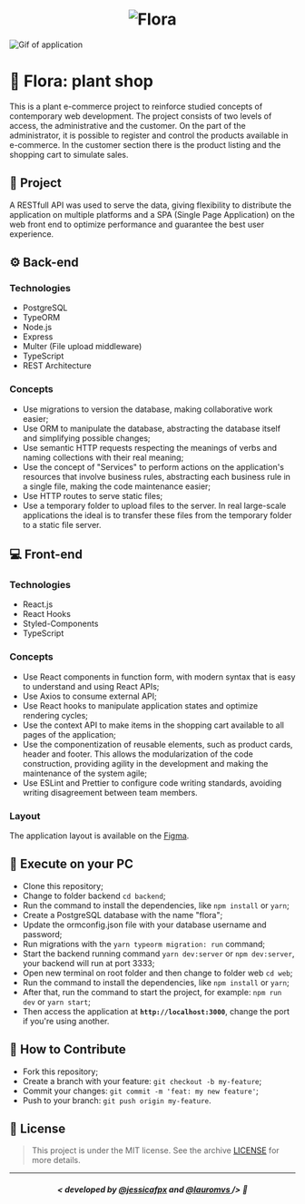 <h1 align="center">
    <img src="./assets/logo.png" alt="Flora"/>
</h1>

<img src="./assets/flora.gif" alt="Gif of application"/>

# 🌱 Flora: plant shop
This is a plant e-commerce project to reinforce studied concepts of contemporary web development.
The project consists of two levels of access, the administrative and the customer. On the part of the administrator, it is possible to register and control the products available in e-commerce. In the customer section there is the product listing and the shopping cart to simulate sales.

## 📝 Project
A RESTfull API was used to serve the data, giving flexibility to distribute the application on multiple platforms and a SPA (Single Page Application) on the web front end to optimize performance and guarantee the best user experience.


## ⚙️ Back-end

### Technologies
- PostgreSQL
- TypeORM
- Node.js
- Express
- Multer (File upload middleware)
- TypeScript
- REST Architecture

### Concepts
- Use migrations to version the database, making collaborative work easier;
- Use ORM to manipulate the database, abstracting the database itself and simplifying possible changes;
- Use semantic HTTP requests respecting the meanings of verbs and naming collections with their real meaning;
- Use the concept of "Services" to perform actions on the application's resources that involve business rules, abstracting each business rule in a single file, making the code maintenance easier;
- Use HTTP routes to serve static files;
- Use a temporary folder to upload files to the server. In real large-scale applications the ideal is to transfer these files from the temporary folder to a static file server.

## 💻 Front-end

### Technologies
- React.js
- React Hooks
- Styled-Components
- TypeScript

### Concepts
- Use React components in function form, with modern syntax that is easy to understand and using React APIs;
- Use Axios to consume external API;
- Use React hooks to manipulate application states and optimize rendering cycles;
- Use the context API to make items in the shopping cart available to all pages of the application;
- Use the componentization of reusable elements, such as product cards, header and footer. This allows the modularization of the code construction, providing agility in the development and making the maintenance of the system agile;
- Use ESLint and Prettier to configure code writing standards, avoiding writing disagreement between team members.

###  Layout
The application layout is available on the [Figma](https://www.figma.com/file/nIT6fFPNfYZF5EOsRtqYg5/Flora-e-commerce?node-id=0%3A1).

## 🔧 Execute on your PC

- Clone this repository;
- Change to folder backend `cd backend`;
- Run the command to install the dependencies, like `npm install` or `yarn`;
- Create a PostgreSQL database with the name "flora";
- Update the ormconfig.json file with your database username and password;
- Run migrations with the `yarn typeorm migration: run` command;
- Start the backend running command `yarn dev:server` or `npm dev:server`, your backend will run at port 3333;
- Open new terminal on root folder and then change to folder web `cd web`;
- Run the command to install the dependencies, like `npm install` or `yarn`;
- After that, run the command to start the project, for example: `npm run dev` or `yarn start`;
- Then access the application at <strong> `http://localhost:3000`</strong>, change the port if you're using another.

## 🤔 How to Contribute

- Fork this repository;
- Create a branch with your feature: `git checkout -b my-feature`;
- Commit your changes: `git commit -m 'feat: my new feature'`;
- Push to your branch: `git push origin my-feature`.

## 📜 License

> This project is under the MIT license. See the archive [LICENSE](https://github.com/lauromvs/flora/blob/main/LICENSE.md) for more details.

---

##### <p align="center"> <strong> < developed by <a href="github.com/jessicafpx"> @jessicafpx</a> and <a href="github.com/lauromvs"> @lauromvs  </a> /> </strong> 👋